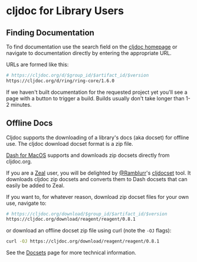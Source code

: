 # cljdoc for Library Users

## Finding Documentation

To find documentation use the search field on the [cljdoc homepage](https://cljdoc.org)
or navigate to documentation directly by entering the appropriate URL.

URLs are formed like this:

```sh
# https://cljdoc.org/d/$group_id/$artifact_id/$version
https://cljdoc.org/d/ring/ring-core/1.6.0
```

If we haven't built documentation for the requested project yet you'll
see a page with a button to trigger a build. Builds usually don't take
longer than 1-2 minutes.

## Offline Docs

Cljdoc supports the downloading of a library's docs (aka docset) for offline use.
The cljdoc download docset format is a zip file.

[Dash for MacOS](https://kapeli.com/dash) supports and downloads zip docsets directly from cljdoc.org.

If you are a [Zeal](https://zealdocs.org/) user, you will be delighted by [@Ramblurr](https://github.com/Ramblurr)'s [cljdocset](https://github.com/Ramblurr/cljdocset) tool.
It downloads cljdoc zip docsets and converts them to Dash docsets that can easily be added to Zeal.

If you want to, for whatever reason, download zip docset files for your own use, navigate to:

```sh
# https://cljdoc.org/download/$group_id/$artifact_id/$version
https://cljdoc.org/download/reagent/reagent/0.8.1
```

or download an offline docset zip file using curl (note the `-OJ` flags):

```sh
curl -OJ https://cljdoc.org/download/reagent/reagent/0.8.1
```

See the [Docsets](/doc/docsets.md) page for more technical information.